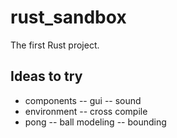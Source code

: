 # rust_sandbox
The first Rust project.

## Ideas to try
- components
-- gui
-- sound
- environment
-- cross compile
- pong 
-- ball modeling
-- bounding

